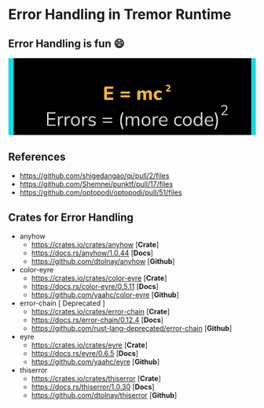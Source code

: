 # Error Handling in Tremor Runtime

## Error Handling is fun :smile:

![](https://github.com/anonymousr007/error-handling-in-tremor-rs/blob/main/screenshots/IMG_20211012_233009.jpg)
## References

* https://github.com/shigedangao/qi/pull/2/files
* https://github.com/Shemnei/punktf/pull/17/files
* https://github.com/optopodi/optopodi/pull/51/files

## Crates for Error Handling 

- anyhow
  -  https://crates.io/crates/anyhow [**Crate**]
  -  https://docs.rs/anyhow/1.0.44 [**Docs**]
  -  https://github.com/dtolnay/anyhow [**Github**]
- color-eyre
  - https://crates.io/crates/color-eyre [**Crate**]
  - https://docs.rs/color-eyre/0.5.11 [**Docs**]
  - https://github.com/yaahc/color-eyre [**Github**]
- error-chain [ Deprecated ]
  - https://crates.io/crates/error-chain [**Crate**]
  - https://docs.rs/error-chain/0.12.4 [**Docs**]
  - https://github.com/rust-lang-deprecated/error-chain [**Github**]
- eyre
  - https://crates.io/crates/eyre [**Crate**]
  - https://docs.rs/eyre/0.6.5 [**Docs**]
  - https://github.com/yaahc/eyre [**Github**]
- thiserror
  - https://crates.io/crates/thiserror [**Crate**]
  - https://docs.rs/thiserror/1.0.30 [**Docs**]
  - https://github.com/dtolnay/thiserror [**Github**]
 
